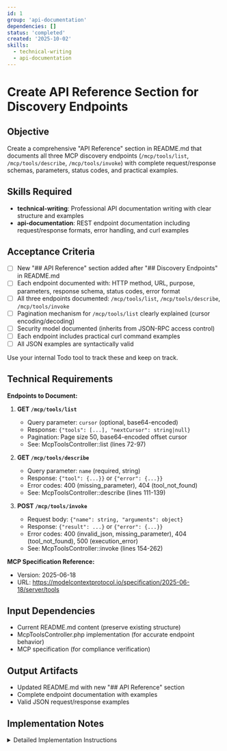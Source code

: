 ```yaml
---
id: 1
group: 'api-documentation'
dependencies: []
status: 'completed'
created: '2025-10-02'
skills:
  - technical-writing
  - api-documentation
---
```


# Create API Reference Section for Discovery Endpoints

## Objective

Create a comprehensive "API Reference" section in README.md that documents all three MCP discovery endpoints (`/mcp/tools/list`, `/mcp/tools/describe`, `/mcp/tools/invoke`) with complete request/response schemas, parameters, status codes, and practical examples.

## Skills Required

- **technical-writing**: Professional API documentation writing with clear structure and examples
- **api-documentation**: REST endpoint documentation including request/response formats, error handling, and curl examples

## Acceptance Criteria

- [ ] New "## API Reference" section added after "## Discovery Endpoints" in README.md
- [ ] Each endpoint documented with: HTTP method, URL, purpose, parameters, response schema, status codes, error format
- [ ] All three endpoints documented: `/mcp/tools/list`, `/mcp/tools/describe`, `/mcp/tools/invoke`
- [ ] Pagination mechanism for `/mcp/tools/list` clearly explained (cursor encoding/decoding)
- [ ] Security model documented (inherits from JSON-RPC access control)
- [ ] Each endpoint includes practical curl command examples
- [ ] All JSON examples are syntactically valid

Use your internal Todo tool to track these and keep on track.

## Technical Requirements

**Endpoints to Document:**

1. **GET `/mcp/tools/list`**
   - Query parameter: `cursor` (optional, base64-encoded)
   - Response: `{"tools": [...], "nextCursor": string|null}`
   - Pagination: Page size 50, base64-encoded offset cursor
   - See: McpToolsController::list (lines 72-97)

2. **GET `/mcp/tools/describe`**
   - Query parameter: `name` (required, string)
   - Response: `{"tool": {...}}` or `{"error": {...}}`
   - Error codes: 400 (missing_parameter), 404 (tool_not_found)
   - See: McpToolsController::describe (lines 111-139)

3. **POST `/mcp/tools/invoke`**
   - Request body: `{"name": string, "arguments": object}`
   - Response: `{"result": ...}` or `{"error": {...}}`
   - Error codes: 400 (invalid_json, missing_parameter), 404 (tool_not_found), 500 (execution_error)
   - See: McpToolsController::invoke (lines 154-262)

**MCP Specification Reference:**

- Version: 2025-06-18
- URL: https://modelcontextprotocol.io/specification/2025-06-18/server/tools

## Input Dependencies

- Current README.md content (preserve existing structure)
- McpToolsController.php implementation (for accurate endpoint behavior)
- MCP specification (for compliance verification)

## Output Artifacts

- Updated README.md with new "## API Reference" section
- Complete endpoint documentation with examples
- Valid JSON request/response examples

## Implementation Notes

<details>
<summary>Detailed Implementation Instructions</summary>

### Step 1: Review Source Implementation

Read `/var/www/html/web/modules/contrib/jsonrpc_mcp/src/Controller/McpToolsController.php` to understand:

- Exact request/response formats
- Error handling paths and codes
- Pagination logic (base64-encoded offset, page size 50)
- Parameter validation

### Step 2: Structure API Reference Section

Add after "## Discovery Endpoints" section in README.md:

```markdown
## API Reference

Complete technical reference for MCP discovery endpoints. All endpoints follow the [MCP Specification (2025-06-18)](https://modelcontextprotocol.io/specification/2025-06-18/server/tools).

### Security

All endpoints inherit access control from the underlying JSON-RPC methods. Authentication follows standard Drupal authentication mechanisms. Users must have the permissions specified in the `#[JsonRpcMethod]` attribute's `access` parameter.

### GET /mcp/tools/list

[Document here...]

### GET /mcp/tools/describe

[Document here...]

### POST /mcp/tools/invoke

[Document here...]
```

### Step 3: Document Each Endpoint

**For each endpoint, include:**

1. **Purpose**: One-sentence description of what it does
2. **Parameters**: Table or list with name, type, required/optional, description
3. **Request Example**: Curl command showing actual usage
4. **Response (Success)**: JSON schema with example
5. **Response (Error)**: Error format with possible error codes
6. **Status Codes**: 200, 400, 404, 500 with descriptions

**Example Format:**

````markdown
### GET /mcp/tools/list

Returns a paginated list of all available MCP tools.

**Parameters:**

- `cursor` (optional, string): Base64-encoded pagination cursor. Omit for first page.

**Request:**

```bash
# First page
curl https://your-site.com/mcp/tools/list

# Next page
curl https://your-site.com/mcp/tools/list?cursor=NTA=
```
````

**Response (200 OK):**

```json
{
  "tools": [
    {
      "name": "cache.rebuild",
      "title": "Rebuild Drupal Cache",
      "description": "Rebuilds the Drupal system cache.",
      "inputSchema": { "type": "object", "properties": {} },
      "outputSchema": { "type": "boolean" }
    }
  ],
  "nextCursor": "NTA=" // base64-encoded offset, null if last page
}
```

**Pagination:**

- Page size: 50 tools per request
- Cursor format: Base64-encoded integer offset
- Follow `nextCursor` for additional pages (null indicates last page)

**Status Codes:**

- `200 OK`: Successful request

```

### Step 4: Validate JSON Examples

- Ensure all JSON examples are valid (use `jq` or JSON validator)
- Match examples to actual McpToolsController responses
- Include realistic data (not just placeholders)

### Step 5: Cross-Reference Implementation

- Verify pagination logic matches McpToolsController::list (offset/page_size)
- Confirm error codes match controller responses
- Validate parameter names and types

### Step 6: Technical Writer Review

Use the technical-writer agent to review for:
- Clarity and readability
- Consistent terminology
- Proper balance of detail
- Professional tone
- Accessibility to different skill levels

### Quality Checklist

- [ ] All three endpoints fully documented
- [ ] JSON examples are valid and realistic
- [ ] Error codes match implementation
- [ ] Pagination mechanism clearly explained
- [ ] Security model documented
- [ ] Curl examples are copy-pasteable
- [ ] Cross-references to MCP specification included
- [ ] Technical writer approved

</details>
```

